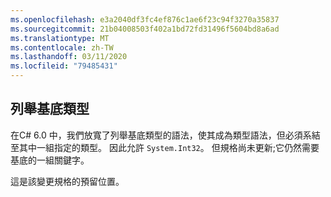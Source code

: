 ```yaml
---
ms.openlocfilehash: e3a2040df3fc4ef876c1ae6f23c94f3270a35837
ms.sourcegitcommit: 21b04008503f402a1bd72fd31496f5604bd8a6ad
ms.translationtype: MT
ms.contentlocale: zh-TW
ms.lasthandoff: 03/11/2020
ms.locfileid: "79485431"
---
```

## <a name="enum-base-type"></a>列舉基底類型

在C# 6.0 中，我們放寬了列舉基底類型的語法，使其成為類型語法，但必須系結至其中一組指定的類型。 因此允許 `System.Int32`。 但規格尚未更新;它仍然需要基底的一組關鍵字。

這是該變更規格的預留位置。
